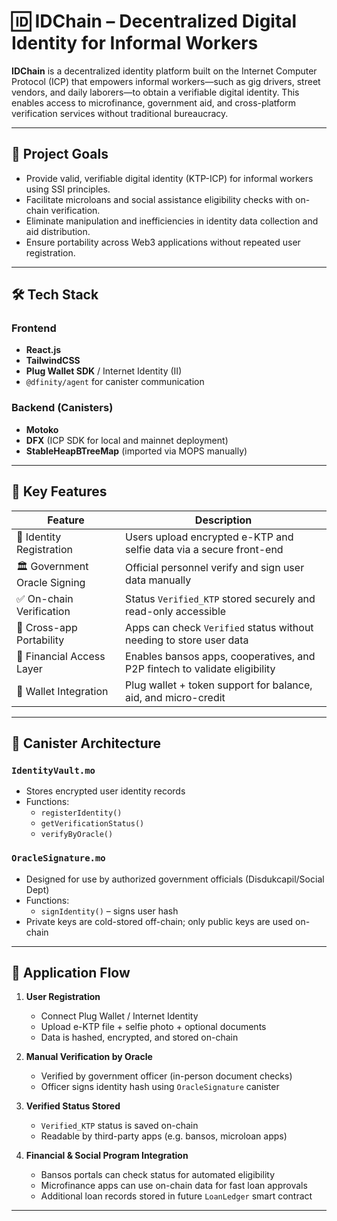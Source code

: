 # 🆔 IDChain – Decentralized Digital Identity for Informal Workers

**IDChain** is a decentralized identity platform built on the Internet Computer Protocol (ICP) that empowers informal workers—such as gig drivers, street vendors, and daily laborers—to obtain a verifiable digital identity. This enables access to microfinance, government aid, and cross-platform verification services without traditional bureaucracy.

---

## 🎯 Project Goals

- Provide valid, verifiable digital identity (KTP-ICP) for informal workers using SSI principles.
- Facilitate microloans and social assistance eligibility checks with on-chain verification.
- Eliminate manipulation and inefficiencies in identity data collection and aid distribution.
- Ensure portability across Web3 applications without repeated user registration.

---

## 🛠 Tech Stack

### Frontend
- **React.js**
- **TailwindCSS**
- **Plug Wallet SDK** / Internet Identity (II)
- `@dfinity/agent` for canister communication

### Backend (Canisters)
- **Motoko**
- **DFX** (ICP SDK for local and mainnet deployment)
- **StableHeapBTreeMap** (imported via MOPS manually)

---

## 🔐 Key Features

| Feature                      | Description                                                                 |
|-----------------------------|-----------------------------------------------------------------------------|
| 🪪 Identity Registration     | Users upload encrypted e-KTP and selfie data via a secure front-end         |
| 🏛 Government Oracle Signing | Official personnel verify and sign user data manually                      |
| ✅ On-chain Verification     | Status `Verified_KTP` stored securely and read-only accessible              |
| 🔁 Cross-app Portability     | Apps can check `Verified` status without needing to store user data         |
| 💸 Financial Access Layer   | Enables bansos apps, cooperatives, and P2P fintech to validate eligibility  |
| 👛 Wallet Integration        | Plug wallet + token support for balance, aid, and micro-credit              |

---

## 🧱 Canister Architecture

### `IdentityVault.mo`
- Stores encrypted user identity records
- Functions:
  - `registerIdentity()`
  - `getVerificationStatus()`
  - `verifyByOracle()`

### `OracleSignature.mo`
- Designed for use by authorized government officials (Disdukcapil/Social Dept)
- Functions:
  - `signIdentity()` – signs user hash
- Private keys are cold-stored off-chain; only public keys are used on-chain

---

## 🧩 Application Flow

1. **User Registration**
   - Connect Plug Wallet / Internet Identity
   - Upload e-KTP file + selfie photo + optional documents
   - Data is hashed, encrypted, and stored on-chain

2. **Manual Verification by Oracle**
   - Verified by government officer (in-person document checks)
   - Officer signs identity hash using `OracleSignature` canister

3. **Verified Status Stored**
   - `Verified_KTP` status is saved on-chain
   - Readable by third-party apps (e.g. bansos, microloan apps)

4. **Financial & Social Program Integration**
   - Bansos portals can check status for automated eligibility
   - Microfinance apps can use on-chain data for fast loan approvals
   - Additional loan records stored in future `LoanLedger` smart contract

---
